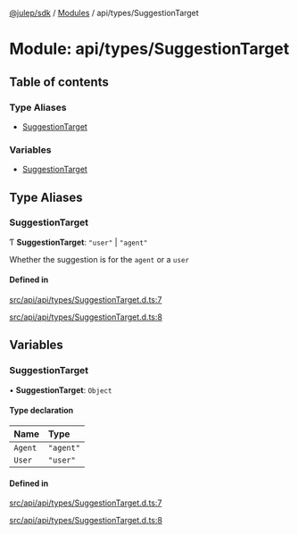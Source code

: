 [@julep/sdk](../README.md) / [Modules](../modules.md) / api/types/SuggestionTarget

# Module: api/types/SuggestionTarget

## Table of contents

### Type Aliases

- [SuggestionTarget](api_types_SuggestionTarget.md#suggestiontarget)

### Variables

- [SuggestionTarget](api_types_SuggestionTarget.md#suggestiontarget-1)

## Type Aliases

### SuggestionTarget

Ƭ **SuggestionTarget**: ``"user"`` \| ``"agent"``

Whether the suggestion is for the `agent` or a `user`

#### Defined in

[src/api/api/types/SuggestionTarget.d.ts:7](https://github.com/julep-ai/samantha-monorepo/blob/9aefd53/sdks/js/src/api/api/types/SuggestionTarget.d.ts#L7)

[src/api/api/types/SuggestionTarget.d.ts:8](https://github.com/julep-ai/samantha-monorepo/blob/9aefd53/sdks/js/src/api/api/types/SuggestionTarget.d.ts#L8)

## Variables

### SuggestionTarget

• **SuggestionTarget**: `Object`

#### Type declaration

| Name | Type |
| :------ | :------ |
| `Agent` | ``"agent"`` |
| `User` | ``"user"`` |

#### Defined in

[src/api/api/types/SuggestionTarget.d.ts:7](https://github.com/julep-ai/samantha-monorepo/blob/9aefd53/sdks/js/src/api/api/types/SuggestionTarget.d.ts#L7)

[src/api/api/types/SuggestionTarget.d.ts:8](https://github.com/julep-ai/samantha-monorepo/blob/9aefd53/sdks/js/src/api/api/types/SuggestionTarget.d.ts#L8)
